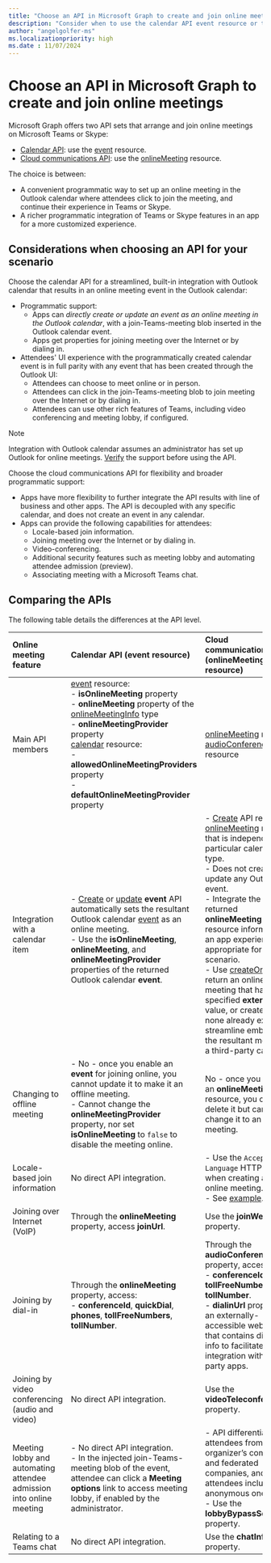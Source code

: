 ```yaml
---
title: "Choose an API in Microsoft Graph to create and join online meetings"
description: "Consider when to use the calendar API event resource or the cloud communications API onlineMeeting resource for Teams and Skype meetings in Outlook calendar."
author: "angelgolfer-ms"
ms.localizationpriority: high
ms.date : 11/07/2024
---
```


# Choose an API in Microsoft Graph to create and join online meetings

Microsoft Graph offers two API sets that arrange and join online meetings on Microsoft Teams or Skype:

- [Calendar API](outlook-calendar-online-meetings.md): use the [event](/graph/api/resources/event) resource.
- [Cloud communications API](cloud-communications-online-meetings.md): use the [onlineMeeting](/graph/api/resources/onlineMeeting) resource.

The choice is between:
- A convenient programmatic way to set up an online meeting in the Outlook calendar where attendees click to join the meeting, and continue their experience in Teams or Skype.
- A richer programmatic integration of Teams or Skype features in an app for a more customized experience.

## Considerations when choosing an API for your scenario

Choose the calendar API for a streamlined, built-in integration with Outlook calendar that results in an online meeting event in the Outlook calendar:
- Programmatic support:
  - Apps can _directly create or update an event as an online meeting in the Outlook calendar_, with a join-Teams-meeting blob inserted in the Outlook calendar event.
  - Apps get properties for joining meeting over the Internet or by dialing in.
- Attendees' UI experience with the programmatically created calendar event is in full parity with any event that has been created through the Outlook UI:
  - Attendees can choose to meet online or in person.
  - Attendees can click in the join-Teams-meeting blob to join meeting over the Internet or by dialing in.
  - Attendees can use other rich features of Teams, including video conferencing and meeting lobby, if configured.

> [!NOTE]
> Integration with Outlook calendar assumes an administrator has set up Outlook for online meetings. [Verify](/microsoftteams/exchange-teams-interact) the support before using the API.

Choose the cloud communications API for flexibility and broader programmatic support:
- Apps have more flexibility to further integrate the API results with line of business and other apps. The API is decoupled with any specific calendar, and does not create an event in any calendar.
- Apps can provide the following capabilities for attendees:
  - Locale-based join information.
  - Joining meeting over the Internet or by dialing in.
  - Video-conferencing.
  - Additional security features such as meeting lobby and automating attendee admission (preview).
  - Associating meeting with a Microsoft Teams chat.

## Comparing the APIs

The following table details the differences at the API level. 


| Online meeting feature | Calendar API (event resource) | Cloud communications API (onlineMeeting resource)             |
|:-----------------------|:------------------------------|:-------------------------------------------------------------|
| Main API members | [event](/graph/api/resources/event) resource: <br>- **isOnlineMeeting** property <br>- **onlineMeeting** property of the [onlineMeetingInfo](/graph/api/resources/onlinemeetinginfo) type <br>- **onlineMeetingProvider** property <br> [calendar](/graph/api/resources/calendar) resource: <br>- **allowedOnlineMeetingProviders** property <br>- **defaultOnlineMeetingProvider** property <br> | [onlineMeeting](/graph/api/resources/onlinemeeting) resource <br> [audioConferencing](/graph/api/resources/audioconferencing) resource
| Integration with a calendar item | <br>- [Create](/graph/api/user-post-events) or [update](/graph/api/event-update) **event** API automatically sets the resultant Outlook calendar [event](/graph/api/resources/event) as an online meeting.<br>- Use the **isOnlineMeeting**, **onlineMeeting**, and **onlineMeetingProvider** properties of the returned Outlook calendar **event**.  | - [Create](/graph/api/application-post-onlinemeetings) API returns an [onlineMeeting](/graph/api/resources/onlinemeeting) resource that is independent of a particular calendar type. <br>- Does not create or update any Outlook event. <br>- Integrate the returned **onlineMeeting** resource information in an app experience appropriate for your scenario. <br>- Use [createOrGet](/graph/api/onlinemeeting-createorget) to return an online meeting that has a specified **externalId** value, or create one if none already exists, to streamline embedding the resultant meeting in a third-party calendar. |
| Changing to offline meeting | - No - once you enable an **event** for joining online, you cannot update it to make it an offline meeting.<br>- Cannot change the **onlineMeetingProvider** property, nor set **isOnlineMeeting** to `false` to disable the meeting online. | No - once you create an **onlineMeeting** resource, you can only delete it but cannot change it to an offline meeting. |
| Locale-based join information | No direct API integration. | - Use the `Accept-Language` HTTP header when creating an online meeting. <br>- See [example](/graph/api/application-post-onlinemeetings#example-2-create-an-online-meeting-with-user-token). |
| Joining over Internet (VoIP) | Through the **onlineMeeting** property, access **joinUrl**.  | Use the **joinWebUrl** property. |
| Joining by dial-in | Through the **onlineMeeting** property, access: <br>- **conferenceId**, **quickDial**, **phones**, **tollFreeNumbers**, **tollNumber**. |Through the **audioConferencing** property, access: <br> - **conferenceId**, **tollFreeNumber**, **tollNumber**.<br> - **dialinUrl** property for an externally-accessible web page that contains dial-in info to facilitate integration with third-party apps. |
| Joining by video conferencing (audio and video) | No direct API integration. | Use the **videoTeleconferenceId** property. |
| Meeting lobby and automating attendee admission into online meeting | - No direct API integration.<br>- In the injected join-Teams-meeting blob of the event, attendee can click a **Meeting options** link to access meeting lobby, if enabled by the administrator. |- API differentiates attendees from the organizer’s company and federated companies, and other attendees including anonymous ones.  <br>- Use the **lobbyBypassSettings** property.  |
| Relating to a Teams chat | No direct API integration. | Use the **chatInfo** property. |
